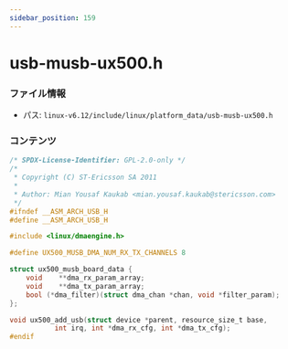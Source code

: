 ```yaml
---
sidebar_position: 159
---
```

# usb-musb-ux500.h

### ファイル情報

- パス: `linux-v6.12/include/linux/platform_data/usb-musb-ux500.h`

### コンテンツ

```h
/* SPDX-License-Identifier: GPL-2.0-only */
/*
 * Copyright (C) ST-Ericsson SA 2011
 *
 * Author: Mian Yousaf Kaukab <mian.yousaf.kaukab@stericsson.com>
 */
#ifndef __ASM_ARCH_USB_H
#define __ASM_ARCH_USB_H

#include <linux/dmaengine.h>

#define UX500_MUSB_DMA_NUM_RX_TX_CHANNELS 8

struct ux500_musb_board_data {
	void	**dma_rx_param_array;
	void	**dma_tx_param_array;
	bool (*dma_filter)(struct dma_chan *chan, void *filter_param);
};

void ux500_add_usb(struct device *parent, resource_size_t base,
		   int irq, int *dma_rx_cfg, int *dma_tx_cfg);
#endif

```
